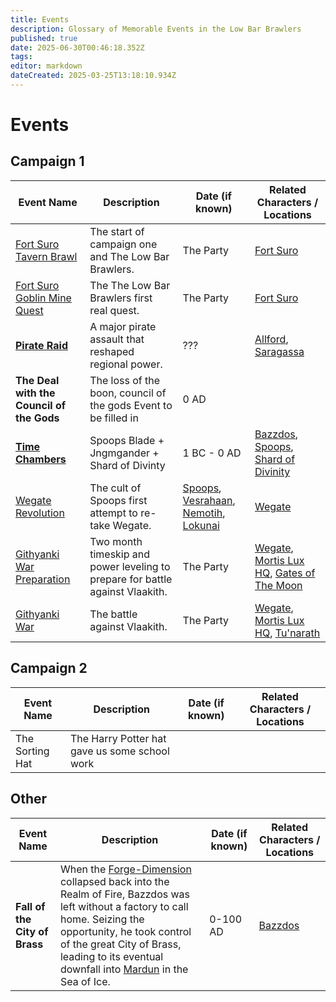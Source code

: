 ```yaml
---
title: Events
description: Glossary of Memorable Events in the Low Bar Brawlers
published: true
date: 2025-06-30T00:46:18.352Z
tags: 
editor: markdown
dateCreated: 2025-03-25T13:18:10.934Z
---
```


# Events

## Campaign 1

| Event Name         | Description | Date (if known) | Related Characters / Locations |
|--------------------|------------|----------------|--------------------------------|
| [Fort Suro Tavern Brawl](/Events/fort-suro-tavern-brawl)   | The start of campaign one and The Low Bar Brawlers. | The Party | [Fort Suro](/locations/Mardun/fort-suro) |
| [Fort Suro Goblin Mine Quest](/Events/fort-suro-tavern-brawl)   | The The Low Bar Brawlers first real quest. | The Party | [Fort Suro](/locations/Mardun/fort-suro) |
| [**Pirate Raid**](/Events/Pirate-Raid)   | A major pirate assault that reshaped regional power. | ??? | [Allford](/locations/Mardun/Allford), [Saragassa](/locations/Mardun/Saragassa)  |
|	**The Deal with the Council of the Gods** |	The loss of the boon, council of the gods Event to be filled in | 0 AD	|	|
| [**Time Chambers**](/Events/Time-Chambers) 	| Spoops Blade + Jngmgander + Shard of Divinty 	| 1 BC - 0 AD	| [Bazzdos](/characters/bazzdos), [Spoops](/characters/spoops), [Shard of Divinity](/items/shard-of-divinity)	|
| [Wegate Revolution](/Events/wegate-revolution)   | The cult of Spoops first attempt to re-take Wegate. | [Spoops](/characters/spoops), [Vesrahaan](/characters/vesrahaan), [Nemotih](/characters/nemotih), [Lokunai](/characters/lokunai)  | [Wegate](/locations/Mardun/wegate) |
| [Githyanki War Preparation](/Events/githyanki-war-preparation)   | Two month timeskip and power leveling to prepare for battle against Vlaakith. | The Party | [Wegate](/locations/Mardun/wegate), [Mortis Lux HQ](/locations/mortis-lux-hq), [Gates of The Moon](/locations/gates-of-the-moon)  |
| [Githyanki War](/Events/githyanki-war)   | The battle against Vlaakith. | The Party | [Wegate](/locations/Mardun/wegate), [Mortis Lux HQ](/locations/mortis-lux-hq), [Tu'narath](/locations/tunarath)  |

## Campaign 2
| Event Name         | Description | Date (if known) | Related Characters / Locations |
|--------------------|------------|----------------|--------------------------------|
|The Sorting Hat 	|	 The Harry Potter hat gave us some school work |	|	|

## Other
| Event Name         | Description | Date (if known) | Related Characters / Locations |
|--------------------|------------|----------------|--------------------------------|
| **Fall of the City of Brass**	| When the [Forge-Dimension](/locations/Forge-Dimension) collapsed back into the Realm of Fire, Bazzdos was left without a factory to call home. Seizing the opportunity, he took control of the great City of Brass, leading to its eventual downfall into [Mardun](/locations/Mardun) in the Sea of Ice. | 0-100 AD	|	[Bazzdos](/characters/bazzdos)|


